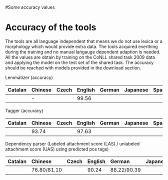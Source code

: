#Some accuracy values

# Accuracy of the tools #

The tools are all language independent that means we do not use lexica or a morphology which would provide extra data. The tools acquired everthing during the training and no manual langauge dependent adaption is needed.  All the values are obtain by training on the CoNLL shared task 2009 data and applying the model on the test set of the shared task. The accuracy should be reached with models provided in the download section.

Lemmatizer (accuracy)

| Catalan | Chinese | Czech |  English | German | Japanese | Spanish |
|:--------|:--------|:------|:---------|:-------|:---------|:--------|
|               | -             |             | 99.56    |                |                  |                |


Tagger (accuracy)

| Catalan | Chinese | Czech |  English | German | Japanese | Spanish |
|:--------|:--------|:------|:---------|:-------|:---------|:--------|
|               | 93.74     |             | 97.63    |        |                  |                |


Dependency parser (Labeled attachment score (LAS) / unlabeled attachment score (UAS)  using predicted pos tags)

| Catalan | Chinese | Czech |  English | German | Japanese | Spanish |
|:--------|:--------|:------|:---------|:-------|:---------|:--------|
|               |  76.80/81.10        |             | 90.24    |  88.22/90.39   |                 |    88.02/91.12             |